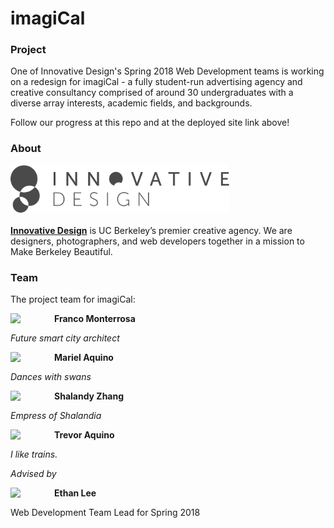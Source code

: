 # imagiCal

### Project

One of Innovative Design's Spring 2018 Web Development teams is working on a redesign for imagiCal - a fully student-run advertising agency and creative consultancy comprised of around 30 undergraduates with a diverse array interests, academic fields, and backgrounds.


Follow our progress at this repo and at the deployed site link above!

### About

<img src="https://raw.githubusercontent.com/InnovativeDesign/innovativedesign.club/master/static/img/logo__fulltype.svg?sanitize=true" width="350" /><br><br>
[**Innovative Design**](https://innovativedesign.club)  is UC Berkeley’s premier creative agency. We are designers, photographers, and web developers together in a mission to Make Berkeley Beautiful.

### Team

The project team for imagiCal:

<img src="https://i.imgur.com/CCO8k58.png" width="70" align="left" /> **Franco Monterrosa**

_Future smart city architect_
<br/>


<img src="https://i.imgur.com/SehpuRw.png" width="70" align="left" /> **Mariel Aquino**

_Dances with swans_
<br/>


<img src="https://i.imgur.com/NpPZ8jP.png" width="70" align="left" /> **Shalandy Zhang**

_Empress of Shalandia_
<br/>


<img src="https://i.imgur.com/2NiOLkw.png" width="70" align="left" /> **Trevor Aquino**

_I like trains._
<br/>

_Advised by_

<img src="https://i.imgur.com/bh49DUR.png" width="70" align="left" /> **Ethan Lee**

Web Development Team Lead for Spring 2018
<br/>



